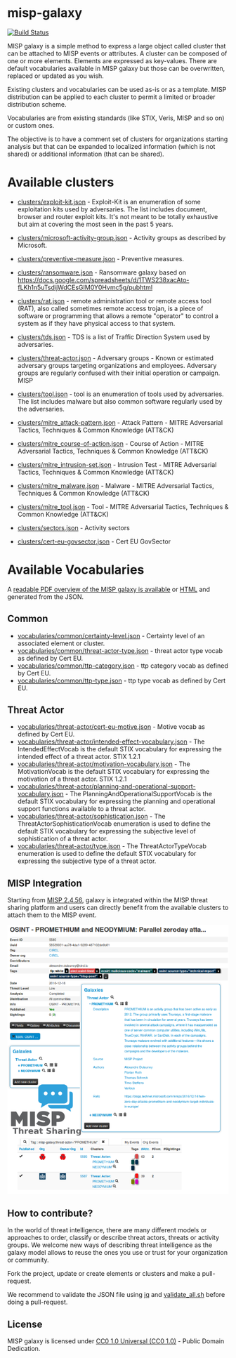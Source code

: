 # misp-galaxy

[![Build Status](https://travis-ci.org/MISP/misp-galaxy.svg?branch=master)](https://travis-ci.org/MISP/misp-galaxy)

MISP galaxy is a simple method to express a large object called cluster that can be attached to MISP events or
attributes. A cluster can be composed of one or more elements. Elements are expressed as key-values. There
are default vocabularies available in MISP galaxy but those can be overwritten, replaced or updated as you wish.

Existing clusters and vocabularies can be used as-is or as a template. MISP distribution can be applied
to each cluster to permit a limited or broader distribution scheme.

Vocabularies are from existing standards (like STIX, Veris, MISP and so on) or custom ones.

The objective is to have a comment set of clusters for organizations starting analysis but that can be expanded
to localized information (which is not shared) or additional information (that can be shared).

# Available clusters

- [clusters/exploit-kit.json](clusters/exploit-kit.json) - Exploit-Kit is an enumeration of some exploitation kits used by adversaries. The list includes document, browser and router exploit kits. It's not meant to be totally exhaustive but aim at covering the most seen in the past 5 years.
- [clusters/microsoft-activity-group.json](clusters/microsoft-activity-group.json) - Activity groups as described by Microsoft.
- [clusters/preventive-measure.json](clusters/preventive-measure.json) - Preventive measures.
- [clusters/ransomware.json](clusters/ransomware.json) - Ransomware galaxy based on https://docs.google.com/spreadsheets/d/1TWS238xacAto-fLKh1n5uTsdijWdCEsGIM0Y0Hvmc5g/pubhtml
- [clusters/rat.json](clusters/rat.json) - remote administration tool or remote access tool (RAT), also called sometimes remote access trojan, is a piece of software or programming that allows a remote "operator" to control a system as if they have physical access to that system.
- [clusters/tds.json](clusters/tds.json) - TDS is a list of Traffic Direction System used by adversaries.
- [clusters/threat-actor.json](clusters/threat-actor.json) - Adversary groups - Known or estimated adversary groups targeting organizations and employees. Adversary groups are regularly confused with their initial operation or campaign. MISP
- [clusters/tool.json](clusters/tool.json) - tool is an enumeration of tools used by adversaries. The list includes malware but also common software regularly used by the adversaries.

- [clusters/mitre_attack-pattern.json](clusters/mitre_attack-pattern.json) - Attack Pattern - MITRE Adversarial Tactics, Techniques & Common Knowledge (ATT&CK)
- [clusters/mitre_course-of-action.json](clusters/mitre_course-of-action.json) - Course of Action - MITRE Adversarial Tactics, Techniques & Common Knowledge (ATT&CK)
- [clusters/mitre_intrusion-set.json](clusters/mitre_intrusion-set.json) - Intrusion Test - MITRE Adversarial Tactics, Techniques & Common Knowledge (ATT&CK)
- [clusters/mitre_malware.json](clusters/mitre_malware.json) - Malware - MITRE Adversarial Tactics, Techniques & Common Knowledge (ATT&CK)
- [clusters/mitre_tool.json](clusters/mitre_tool.json) - Tool - MITRE Adversarial Tactics, Techniques & Common Knowledge (ATT&CK)

- [clusters/sectors.json](clusters/sectors.json) - Activity sectors
- [clusters/cert-eu-govsector,json](clusters/cert-eu-govsector,json) - Cert EU GovSector 

# Available Vocabularies

A [readable PDF overview of the MISP galaxy is available](https://www.misp.software/galaxy.pdf) or [HTML](https://www.misp.software/galaxy.html) and generated from the JSON.


## Common

- [vocabularies/common/certainty-level.json](vocabularies/common/certainty-level.json) - Certainty level of an associated element or cluster.
- [vocabularies/common/threat-actor-type.json](vocabularies/common/threat-actor-type.json) - threat actor type vocab as defined by Cert EU.
- [vocabularies/common/ttp-category.json](vocabularies/common/ttp-category.json) - ttp category vocab as defined by Cert EU.
- [vocabularies/common/ttp-type.json](vocabularies/common/ttp-type.json) - ttp type vocab as defined by Cert EU.

## Threat Actor

- [vocabularies/threat-actor/cert-eu-motive.json](vocabularies/threat-actor/cert-eu-motive.json) - Motive vocab as defined by Cert EU.
- [vocabularies/threat-actor/intended-effect-vocabulary.json](vocabularies/threat-actor/intended-effect.json) - The IntendedEffectVocab is the default STIX vocabulary for expressing the intended effect of a threat actor. STIX 1.2.1
- [vocabularies/threat-actor/motivation-vocabulary.json](vocabularies/threat-actor/motivation.json) - The MotivationVocab is the default STIX vocabulary for expressing the motivation of a threat actor. STIX 1.2.1
- [vocabularies/threat-actor/planning-and-operational-support-vocabulary.json](vocabularies/threat-actor/planning-and-operational-support.json) - The PlanningAndOperationalSupportVocab is the default STIX vocabulary for expressing the planning and operational support functions available to a threat actor.
- [vocabularies/threat-actor/sophistication.json](vocabularies/threat-actor/sophistication.json) - The ThreatActorSophisticationVocab enumeration is used to define the default STIX vocabulary for expressing the subjective level of sophistication of a threat actor.
- [vocabularies/threat-actor/type.json](vocabularies/threat-actor/type.json) - The ThreatActorTypeVocab enumeration is used to define the default STIX vocabulary for expressing the subjective type of a threat actor.

## MISP Integration

Starting from [MISP 2.4.56](http://www.misp-project.org/2016/12/07/MISP.2.4.56.released.html), galaxy is integrated within the MISP threat sharing platform and users can directly benefit from the available clusters to attach them to the MISP event.

![MISP Integration of the MISP galaxy](doc/images/screenshot.png)
## How to contribute?

In the world of threat intelligence, there are many different models or approaches to order, classify or describe threat actors, threats or activity groups. We welcome new ways of describing threat intelligence as the galaxy model allows to reuse the ones you use or trust for your organization or community.

Fork the project, update or create elements or clusters and make a pull-request.

We recommend to validate the JSON file using [jq](https://stedolan.github.io/jq/) and [validate_all.sh](https://github.com/MISP/misp-galaxy/blob/master/validate_all.sh) before doing a pull-request.

## License

MISP galaxy is licensed under [CC0 1.0 Universal (CC0 1.0)](https://creativecommons.org/publicdomain/zero/1.0/) -  Public Domain Dedication.
